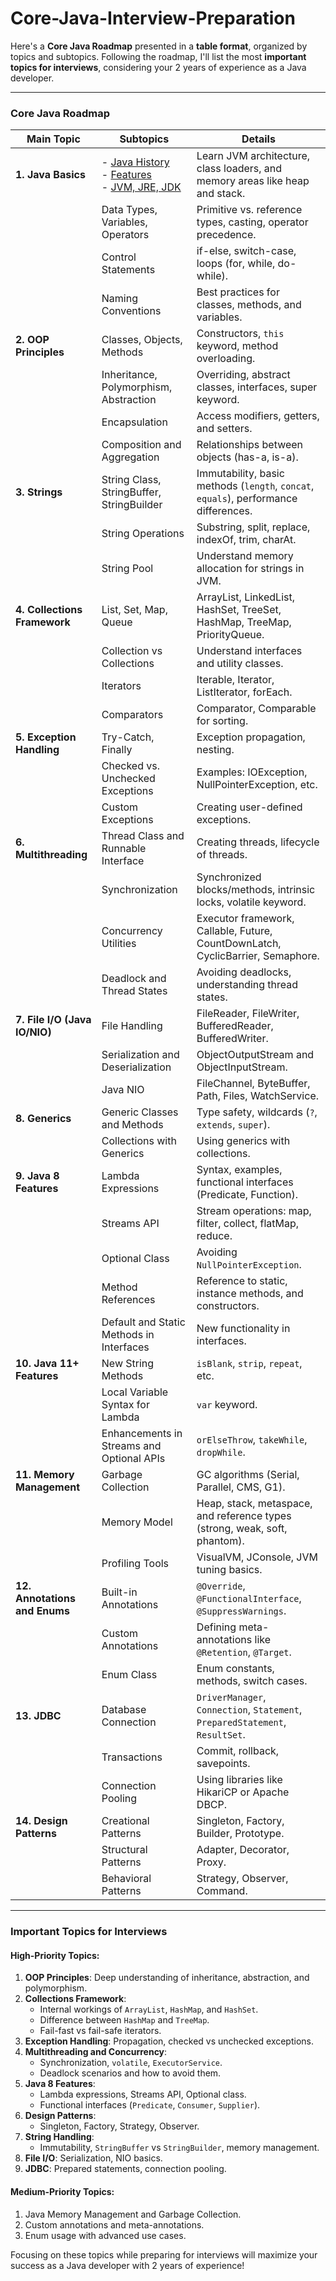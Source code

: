 # Core-Java-Interview-Preparation

Here's a **Core Java Roadmap** presented in a **table format**, organized by topics and subtopics. Following the roadmap, I'll list the most **important topics for interviews**, considering your 2 years of experience as a Java developer.

---

### **Core Java Roadmap**

| **Main Topic**                | **Subtopics**                                                                                                         | **Details**                                                                                   |
|-------------------------------|----------------------------------------------------------------------------------------------------------------------|-----------------------------------------------------------------------------------------------|
| **1. Java Basics**            | - [Java History](01.%20Java%20Basics/01.%20Java%20History.md) <br> - [Features](01.%20Java%20Basics/02.%20Features%20of%20Java.md) <br> - [JVM, JRE, JDK](01.%20Java%20Basics/03.%20JVM%20JRE%20JDK.md)                                                                               | Learn JVM architecture, class loaders, and memory areas like heap and stack.                 |
|                               | Data Types, Variables, Operators                                                                                     | Primitive vs. reference types, casting, operator precedence.                                 |
|                               | Control Statements                                                                                                   | if-else, switch-case, loops (for, while, do-while).                                          |
|                               | Naming Conventions                                                                                                  | Best practices for classes, methods, and variables.                                          |
| **2. OOP Principles**         | Classes, Objects, Methods                                                                                           | Constructors, `this` keyword, method overloading.                                            |
|                               | Inheritance, Polymorphism, Abstraction                                                                              | Overriding, abstract classes, interfaces, super keyword.                                     |
|                               | Encapsulation                                                                                                       | Access modifiers, getters, and setters.                                                     |
|                               | Composition and Aggregation                                                                                         | Relationships between objects (has-a, is-a).                                                 |
| **3. Strings**                | String Class, StringBuffer, StringBuilder                                                                           | Immutability, basic methods (`length`, `concat`, `equals`), performance differences.         |
|                               | String Operations                                                                                                   | Substring, split, replace, indexOf, trim, charAt.                                            |
|                               | String Pool                                                                                                         | Understand memory allocation for strings in JVM.                                             |
| **4. Collections Framework**  | List, Set, Map, Queue                                                                                               | ArrayList, LinkedList, HashSet, TreeSet, HashMap, TreeMap, PriorityQueue.                    |
|                               | Collection vs Collections                                                                                           | Understand interfaces and utility classes.                                                   |
|                               | Iterators                                                                                                           | Iterable, Iterator, ListIterator, forEach.                                                  |
|                               | Comparators                                                                                                         | Comparator, Comparable for sorting.                                                         |
| **5. Exception Handling**     | Try-Catch, Finally                                                                                                  | Exception propagation, nesting.                                                              |
|                               | Checked vs. Unchecked Exceptions                                                                                    | Examples: IOException, NullPointerException, etc.                                            |
|                               | Custom Exceptions                                                                                                   | Creating user-defined exceptions.                                                            |
| **6. Multithreading**         | Thread Class and Runnable Interface                                                                                 | Creating threads, lifecycle of threads.                                                     |
|                               | Synchronization                                                                                                     | Synchronized blocks/methods, intrinsic locks, volatile keyword.                              |
|                               | Concurrency Utilities                                                                                               | Executor framework, Callable, Future, CountDownLatch, CyclicBarrier, Semaphore.             |
|                               | Deadlock and Thread States                                                                                          | Avoiding deadlocks, understanding thread states.                                             |
| **7. File I/O (Java IO/NIO)** | File Handling                                                                                                       | FileReader, FileWriter, BufferedReader, BufferedWriter.                                      |
|                               | Serialization and Deserialization                                                                                   | ObjectOutputStream and ObjectInputStream.                                                    |
|                               | Java NIO                                                                                                            | FileChannel, ByteBuffer, Path, Files, WatchService.                                          |
| **8. Generics**               | Generic Classes and Methods                                                                                         | Type safety, wildcards (`?`, `extends`, `super`).                                            |
|                               | Collections with Generics                                                                                           | Using generics with collections.                                                             |
| **9. Java 8 Features**        | Lambda Expressions                                                                                                 | Syntax, examples, functional interfaces (Predicate, Function).                               |
|                               | Streams API                                                                                                         | Stream operations: map, filter, collect, flatMap, reduce.                                    |
|                               | Optional Class                                                                                                      | Avoiding `NullPointerException`.                                                             |
|                               | Method References                                                                                                   | Reference to static, instance methods, and constructors.                                     |
|                               | Default and Static Methods in Interfaces                                                                            | New functionality in interfaces.                                                             |
| **10. Java 11+ Features**     | New String Methods                                                                                                  | `isBlank`, `strip`, `repeat`, etc.                                                           |
|                               | Local Variable Syntax for Lambda                                                                                   | `var` keyword.                                                                               |
|                               | Enhancements in Streams and Optional APIs                                                                           | `orElseThrow`, `takeWhile`, `dropWhile`.                                                     |
| **11. Memory Management**     | Garbage Collection                                                                                                  | GC algorithms (Serial, Parallel, CMS, G1).                                                   |
|                               | Memory Model                                                                                                        | Heap, stack, metaspace, and reference types (strong, weak, soft, phantom).                   |
|                               | Profiling Tools                                                                                                     | VisualVM, JConsole, JVM tuning basics.                                                       |
| **12. Annotations and Enums** | Built-in Annotations                                                                                                | `@Override`, `@FunctionalInterface`, `@SuppressWarnings`.                                    |
|                               | Custom Annotations                                                                                                  | Defining meta-annotations like `@Retention`, `@Target`.                                      |
|                               | Enum Class                                                                                                          | Enum constants, methods, switch cases.                                                       |
| **13. JDBC**                  | Database Connection                                                                                                 | `DriverManager`, `Connection`, `Statement`, `PreparedStatement`, `ResultSet`.                |
|                               | Transactions                                                                                                        | Commit, rollback, savepoints.                                                                |
|                               | Connection Pooling                                                                                                  | Using libraries like HikariCP or Apache DBCP.                                                |
| **14. Design Patterns**       | Creational Patterns                                                                                                | Singleton, Factory, Builder, Prototype.                                                      |
|                               | Structural Patterns                                                                                                | Adapter, Decorator, Proxy.                                                                   |
|                               | Behavioral Patterns                                                                                                | Strategy, Observer, Command.                                                                 |

---

### **Important Topics for Interviews**
#### **High-Priority Topics:**
1. **OOP Principles**: Deep understanding of inheritance, abstraction, and polymorphism.
2. **Collections Framework**:
   - Internal workings of `ArrayList`, `HashMap`, and `HashSet`.
   - Difference between `HashMap` and `TreeMap`.
   - Fail-fast vs fail-safe iterators.
3. **Exception Handling**: Propagation, checked vs unchecked exceptions.
4. **Multithreading and Concurrency**:
   - Synchronization, `volatile`, `ExecutorService`.
   - Deadlock scenarios and how to avoid them.
5. **Java 8 Features**:
   - Lambda expressions, Streams API, Optional class.
   - Functional interfaces (`Predicate`, `Consumer`, `Supplier`).
6. **Design Patterns**:
   - Singleton, Factory, Strategy, Observer.
7. **String Handling**:
   - Immutability, `StringBuffer` vs `StringBuilder`, memory management.
8. **File I/O**: Serialization, NIO basics.
9. **JDBC**: Prepared statements, connection pooling.

#### **Medium-Priority Topics:**
1. Java Memory Management and Garbage Collection.
2. Custom annotations and meta-annotations.
3. Enum usage with advanced use cases.

Focusing on these topics while preparing for interviews will maximize your success as a Java developer with 2 years of experience!

